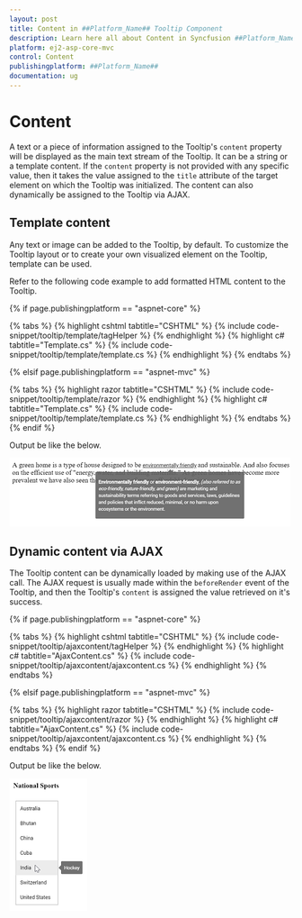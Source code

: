 ```yaml
---
layout: post
title: Content in ##Platform_Name## Tooltip Component
description: Learn here all about Content in Syncfusion ##Platform_Name## Tooltip component of Syncfusion Essential JS 2 and more.
platform: ej2-asp-core-mvc
control: Content
publishingplatform: ##Platform_Name##
documentation: ug
---
```



# Content

A text or a piece of information assigned to the Tooltip's `content` property will be displayed as the main text stream of the Tooltip.
It can be a string or a template content. If the `content` property is not provided with any specific value, then it takes the value assigned to the `title` attribute of the target element on which the Tooltip was initialized. The content can also dynamically be assigned to the Tooltip via AJAX.

## Template content

Any text or image can be added to the Tooltip, by default. To customize the Tooltip layout or to create your own visualized element on the Tooltip, template can be used.

Refer to the following code example to add formatted HTML content to the Tooltip.

{% if page.publishingplatform == "aspnet-core" %}

{% tabs %}
{% highlight cshtml tabtitle="CSHTML" %}
{% include code-snippet/tooltip/template/tagHelper %}
{% endhighlight %}
{% highlight c# tabtitle="Template.cs" %}
{% include code-snippet/tooltip/template/template.cs %}
{% endhighlight %}
{% endtabs %}

{% elsif page.publishingplatform == "aspnet-mvc" %}

{% tabs %}
{% highlight razor tabtitle="CSHTML" %}
{% include code-snippet/tooltip/template/razor %}
{% endhighlight %}
{% highlight c# tabtitle="Template.cs" %}
{% include code-snippet/tooltip/template/template.cs %}
{% endhighlight %}
{% endtabs %}
{% endif %}



Output be like the below.

![ASP .NET Core - Tooltip - Content](./images/tooltip-content.png)

## Dynamic content via AJAX

The Tooltip content can be dynamically loaded  by making use of the AJAX call. The AJAX request is usually made within the `beforeRender` event of the Tooltip, and then the Tooltip's `content` is assigned the value retrieved on it's success.

{% if page.publishingplatform == "aspnet-core" %}

{% tabs %}
{% highlight cshtml tabtitle="CSHTML" %}
{% include code-snippet/tooltip/ajaxcontent/tagHelper %}
{% endhighlight %}
{% highlight c# tabtitle="AjaxContent.cs" %}
{% include code-snippet/tooltip/ajaxcontent/ajaxcontent.cs %}
{% endhighlight %}
{% endtabs %}

{% elsif page.publishingplatform == "aspnet-mvc" %}

{% tabs %}
{% highlight razor tabtitle="CSHTML" %}
{% include code-snippet/tooltip/ajaxcontent/razor %}
{% endhighlight %}
{% highlight c# tabtitle="AjaxContent.cs" %}
{% include code-snippet/tooltip/ajaxcontent/ajaxcontent.cs %}
{% endhighlight %}
{% endtabs %}
{% endif %}



Output be like the below.

![ASP .NET Core - Tooltip - Dynamic Content via Ajax](./images/dynamic-content.png)
